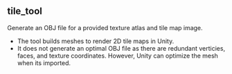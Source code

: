 tile_tool
---------
Generate an OBJ file for a provided texture atlas and tile map image.

* The tool builds meshes to render 2D tile maps in Unity.
* It does not generate an optimal OBJ file as there are redundant verticies, faces, and texture coordinates. However, Unity can optimize the mesh when its imported.
